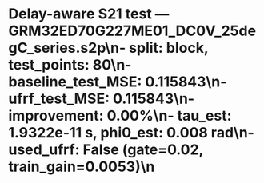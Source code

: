 # Delay-aware S21 test — GRM32ED70G227ME01_DC0V_25degC_series.s2p\n- split: block, test_points: 80\n- baseline_test_MSE: 0.115843\n- ufrf_test_MSE: 0.115843\n- improvement: 0.00%\n- tau_est: 1.9322e-11 s, phi0_est: 0.008 rad\n- used_ufrf: False (gate=0.02, train_gain=0.0053)\n
